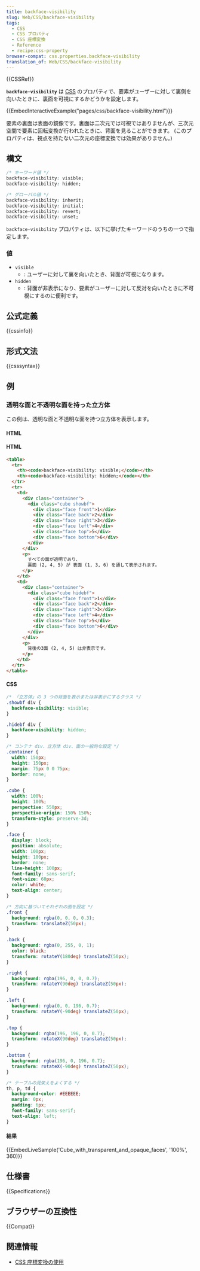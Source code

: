 ```yaml
---
title: backface-visibility
slug: Web/CSS/backface-visibility
tags:
  - CSS
  - CSS プロパティ
  - CSS 座標変換
  - Reference
  - recipe:css-property
browser-compat: css.properties.backface-visibility
translation_of: Web/CSS/backface-visibility
---
```

{{CSSRef}}

**`backface-visibility`** は [CSS](/ja/docs/Web/CSS) のプロパティで、要素がユーザーに対して裏側を向いたときに、裏面を可視にするかどうかを設定します。

{{EmbedInteractiveExample("pages/css/backface-visibility.html")}}

要素の裏面は表面の鏡像です。裏面は二次元では可視ではありませんが、三次元空間で要素に回転変換が行われたときに、背面を見ることができます。 (このプロパティは、視点を持たない二次元の座標変換では効果がありません。)

## 構文

```css
/* キーワード値 */
backface-visibility: visible;
backface-visibility: hidden;

/* グローバル値 */
backface-visibility: inherit;
backface-visibility: initial;
backface-visibility: revert;
backface-visibility: unset;
```

`backface-visibility` プロパティは、以下に挙げたキーワードのうちの一つで指定します。

### 値

- `visible`
  - : ユーザーに対して裏を向いたとき、背面が可視になります。
- `hidden`
  - : 背面が非表示になり、要素がユーザーに対して反対を向いたときに不可視にするのに便利です。

## 公式定義

{{cssinfo}}

## 形式文法

{{csssyntax}}

## 例

<h3 id="Cube_with_transparent_and_opaque_faces">透明な面と不透明な面を持った立方体</h3>

この例は、透明な面と不透明な面を持つ立方体を表示します。

<h4 id="HTML">HTML</h4>

#### HTML

```html
<table>
  <tr>
    <th><code>backface-visibility: visible;</code></th>
    <th><code>backface-visibility: hidden;</code></th>
  </tr>
  <tr>
    <td>
      <div class="container">
        <div class="cube showbf">
          <div class="face front">1</div>
          <div class="face back">2</div>
          <div class="face right">3</div>
          <div class="face left">4</div>
          <div class="face top">5</div>
          <div class="face bottom">6</div>
        </div>
      </div>
      <p>
        すべての面が透明であり、
        裏面 (2, 4, 5) が 表面 (1, 3, 6) を通して表示されます。
      </p>
    </td>
    <td>
      <div class="container">
        <div class="cube hidebf">
          <div class="face front">1</div>
          <div class="face back">2</div>
          <div class="face right">3</div>
          <div class="face left">4</div>
          <div class="face top">5</div>
          <div class="face bottom">6</div>
        </div>
      </div>
      <p>
        背後の3面 (2, 4, 5) は非表示です。
      </p>
    </td>
  </tr>
</table>
```

#### CSS

```css
/* 「立方体」の 3 つの背面を表示または非表示にするクラス */
.showbf div {
  backface-visibility: visible;
}

.hidebf div {
  backface-visibility: hidden;
}

/* コンテナ div、立方体 div、面の一般的な設定 */
.container {
  width: 150px;
  height: 150px;
  margin: 75px 0 0 75px;
  border: none;
}

.cube {
  width: 100%;
  height: 100%;
  perspective: 550px;
  perspective-origin: 150% 150%;
  transform-style: preserve-3d;
}

.face {
  display: block;
  position: absolute;
  width: 100px;
  height: 100px;
  border: none;
  line-height: 100px;
  font-family: sans-serif;
  font-size: 60px;
  color: white;
  text-align: center;
}

/* 方向に基づいてそれぞれの面を設定 */
.front {
  background: rgba(0, 0, 0, 0.3);
  transform: translateZ(50px);
}

.back {
  background: rgba(0, 255, 0, 1);
  color: black;
  transform: rotateY(180deg) translateZ(50px);
}

.right {
  background: rgba(196, 0, 0, 0.7);
  transform: rotateY(90deg) translateZ(50px);
}

.left {
  background: rgba(0, 0, 196, 0.7);
  transform: rotateY(-90deg) translateZ(50px);
}

.top {
  background: rgba(196, 196, 0, 0.7);
  transform: rotateX(90deg) translateZ(50px);
}

.bottom {
  background: rgba(196, 0, 196, 0.7);
  transform: rotateX(-90deg) translateZ(50px);
}

/* テーブルの見栄えをよくする */
th, p, td {
  background-color: #EEEEEE;
  margin: 0px;
  padding: 6px;
  font-family: sans-serif;
  text-align: left;
}
```

#### 結果

{{EmbedLiveSample('Cube_with_transparent_and_opaque_faces', '100%', 360)}}

## 仕様書

{{Specifications}}

## ブラウザーの互換性

{{Compat}}

## 関連情報

- [CSS 座標変換の使用](/ja/docs/Web/CSS/CSS_Transforms/Using_CSS_transforms)
